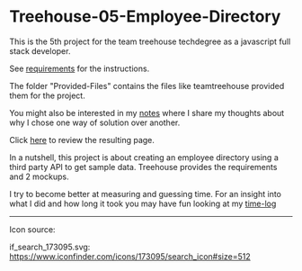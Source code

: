 # Treehouse-05-Employee-Directory

This is the 5th project for the team treehouse techdegree as a javascript full stack developer.

See [requirements](Documentation/requirements.md) for the instructions.

The folder "Provided-Files" contains the files like teamtreehouse provided them for the project.

You might also be interested in my [notes](Documentation/Notes.md) where I share my thoughts about why I chose one way of solution over another. 

Click [here](https://stho32.github.io/Treehouse-05-Employee-Directory/Source/index.html) to review the resulting page.

In a nutshell, this project is about creating an employee directory using a third party API to 
get sample data. Treehouse provides the requirements and 2 mockups. 

I try to become better at measuring and guessing time. For an insight into what I did and how long it took you may have fun looking at my [time-log](Documentation/time-log.md)


---

Icon source: 

if_search_173095.svg: https://www.iconfinder.com/icons/173095/search_icon#size=512

